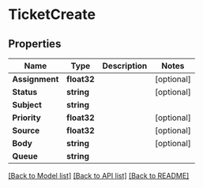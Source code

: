# TicketCreate

## Properties

Name | Type | Description | Notes
------------ | ------------- | ------------- | -------------
**Assignment** | **float32** |  | [optional] 
**Status** | **string** |  | [optional] 
**Subject** | **string** |  | 
**Priority** | **float32** |  | [optional] 
**Source** | **float32** |  | [optional] 
**Body** | **string** |  | [optional] 
**Queue** | **string** |  | 

[[Back to Model list]](../README.md#documentation-for-models) [[Back to API list]](../README.md#documentation-for-api-endpoints) [[Back to README]](../README.md)


